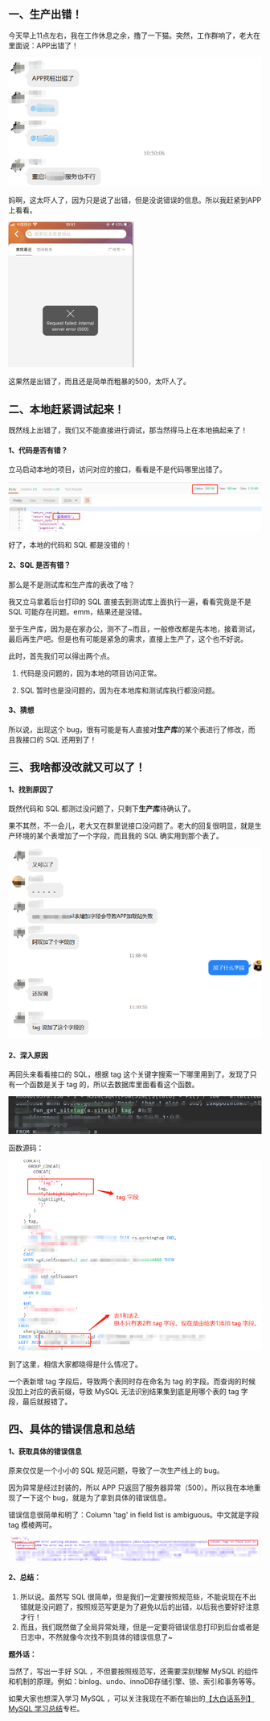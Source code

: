 ## 一、生产出错！

今天早上11点左右，我在工作休息之余，撸了一下猫。突然，工作群响了，老大在里面说：APP出错了！

![1582255664969](images/1582255664969.png)

妈啊，这太吓人了，因为只是说了出错，但是没说错误的信息。所以我赶紧到APP上看看。

![1582255394319](images/1582255394319.png)

这果然是出错了，而且还是简单而粗暴的500，太吓人了。



## 二、本地赶紧调试起来！

既然线上出错了，我们又不能直接进行调试，那当然得马上在本地搞起来了！

#### 1、代码是否有错？

立马启动本地的项目，访问对应的接口，看看是不是代码哪里出错了。

![1582255781774](images/1582255781774.png)

好了，本地的代码和 SQL 都是没错的！

#### 2、SQL 是否有错？

那么是不是测试库和生产库的表改了啥？

我又立马拿着后台打印的 SQL 直接去到测试库上面执行一遍，看看究竟是不是 SQL 可能存在问题。emm，结果还是没错。

至于生产库，因为是在家办公，测不了~而且，一般修改都是先本地，接着测试，最后再生产吧。但是也有可能是紧急的需求，直接上生产了，这个也不好说。

此时，首先我们可以得出两个点。

1. 代码是没问题的，因为本地的项目访问正常。

2. SQL 暂时也是没问题的，因为在本地库和测试库执行都没问题。

#### 3、猜想

所以说，出现这个 bug，很有可能是有人直接对**生产库**的某个表进行了修改，而且我接口的 SQL 还用到了！



## 三、我啥都没改就又可以了！

#### 1、找到原因了

既然代码和 SQL 都测过没问题了，只剩下**生产库**待确认了。

果不其然，不一会儿，老大又在群里说接口没问题了。老大的回复很明显，就是生产环境的某个表增加了一个字段，而且我的 SQL 确实用到那个表了。

![1582257654506](images/1582257654506.png)

#### 2、深入原因

再回头来看看接口的 SQL，根据 tag 这个关键字搜索一下哪里用到了。发现了只有一个函数是关于 tag 的，所以去数据库里面看看这个函数。

![1582264654727](images/1582264654727.png)

函数源码：

![1582264994214](images/1582264994214.png)

到了这里，相信大家都晓得是什么情况了。

一个表新增 tag 字段后，导致两个表同时存在命名为 tag 的字段。而查询的时候没加上对应的表前缀，导致 MySQL 无法识别结果集到底是用哪个表的 tag 字段，最后就报错了。



## 四、具体的错误信息和总结

#### 1、获取具体的错误信息

原来仅仅是一个小小的 SQL 规范问题，导致了一次生产线上的 bug。

因为异常是经过封装的，所以 APP 只返回了服务器异常（500）。所以我在本地重现了一下这个 bug，就是为了拿到具体的错误信息。

错误信息很简单和明了：Column 'tag' in field list is ambiguous。中文就是字段 tag 模棱两可。

![1582258258174](images/1582258258174.png)

#### 2、总结：

1. 所以说。虽然写 SQL 很简单，但是我们一定要按照规范些，不能说现在不出错就是没问题了，按照规范写更是为了避免以后的出错，以后我也要好好注意才行！
2. 而且，我们既然做了全局异常处理，但是一定要将错误信息打印到后台或者是日志中，不然就像今次找不到具体的错误信息了~

**题外话：**

当然了，写出一手好 SQL ，不但要按照规范写，还需要深刻理解 MySQL 的组件和机制的原理。例如：binlog、undo、innoDB存储引擎、锁、索引和事务等等。

如果大家也想深入学习 MySQL ，可以关注我现在不断在输出的[【大白话系列】MySQL 学习总结](https://blog.csdn.net/howinfun/category_9704174.html)专栏。